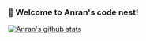### :hatching_chick: Welcome to Anran's code nest!

[![Anran's github stats](https://github-readme-stats.vercel.app/api?username=niuniuanran)](https://github-readme-stats.vercel.app/api?username=niuniuanran)

